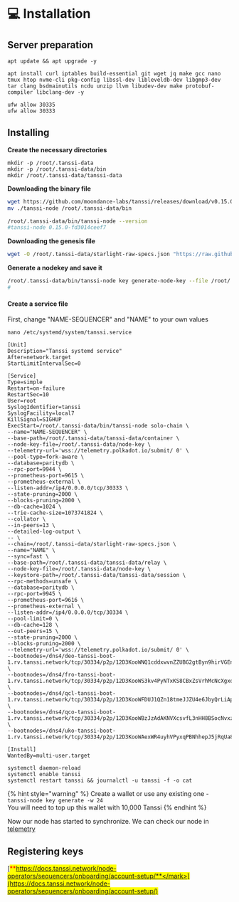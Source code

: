 # 💻 Installation

## Server preparation

```shell
apt update && apt upgrade -y
```

```shell
apt install curl iptables build-essential git wget jq make gcc nano tmux htop nvme-cli pkg-config libssl-dev libleveldb-dev libgmp3-dev tar clang bsdmainutils ncdu unzip llvm libudev-dev make protobuf-compiler libclang-dev -y

ufw allow 30335
ufw allow 30333
```

## Installing&#x20;

**Create the necessary directories**

```shell
mkdir -p /root/.tanssi-data
mkdir -p /root/.tanssi-data/bin
mkdir /root/.tanssi-data/tanssi-data
```

**Downloading the binary file**

```bash
wget https://github.com/moondance-labs/tanssi/releases/download/v0.15.0-para/tanssi-node && chmod +x ./tanssi-node
mv ./tanssi-node /root/.tanssi-data/bin

/root/.tanssi-data/bin/tanssi-node --version
#tanssi-node 0.15.0-fd3014ceef7
```

**Downloading the genesis file**

```bash
wget -O /root/.tanssi-data/starlight-raw-specs.json "https://raw.githubusercontent.com/moondance-labs/tanssi/75e576add204abd321c48cded556c8de14d65618/chains/orchestrator-relays/node/tanssi-relay-service/chain-specs/starlight-raw-specs.json"
```

**Generate a nodekey and save it**

```bash
/root/.tanssi-data/bin/tanssi-node key generate-node-key --file /root/.tanssi-data/node-key
#
```

#### Create a service file

First, change "NAME-SEQUENCER" and "NAME" to your own values

```
nano /etc/systemd/system/tanssi.service
```

```shell
[Unit]
Description="Tanssi systemd service"
After=network.target
StartLimitIntervalSec=0

[Service]
Type=simple
Restart=on-failure
RestartSec=10
User=root
SyslogIdentifier=tanssi
SyslogFacility=local7
KillSignal=SIGHUP
ExecStart=/root/.tanssi-data/bin/tanssi-node solo-chain \
--name="NAME-SEQUENCER" \
--base-path=/root/.tanssi-data/tanssi-data/container \
--node-key-file=/root/.tanssi-data/node-key \
--telemetry-url='wss://telemetry.polkadot.io/submit/ 0' \
--pool-type=fork-aware \
--database=paritydb \
--rpc-port=9944 \
--prometheus-port=9615 \
--prometheus-external \
--listen-addr=/ip4/0.0.0.0/tcp/30333 \
--state-pruning=2000 \
--blocks-pruning=2000 \
--db-cache=1024 \
--trie-cache-size=1073741824 \
--collator \
--in-peers=13 \
--detailed-log-output \
-- \
--chain=/root/.tanssi-data/starlight-raw-specs.json \
--name="NAME" \
--sync=fast \
--base-path=/root/.tanssi-data/tanssi-data/relay \
--node-key-file=/root/.tanssi-data/node-key \
--keystore-path=/root/.tanssi-data/tanssi-data/session \
--rpc-methods=unsafe \
--database=paritydb \
--rpc-port=9945 \
--prometheus-port=9616 \
--prometheus-external \
--listen-addr=/ip4/0.0.0.0/tcp/30334 \
--pool-limit=0 \
--db-cache=128 \
--out-peers=15 \
--state-pruning=2000 \
--blocks-pruning=2000 \
--telemetry-url='wss://telemetry.polkadot.io/submit/ 0' \
--bootnodes=/dns4/deo-tanssi-boot-1.rv.tanssi.network/tcp/30334/p2p/12D3KooWNQ1cddxwvnZZUBG2gtByn9hirVGEn2yR37ztnGSi1VHu \
--bootnodes=/dns4/fro-tanssi-boot-1.rv.tanssi.network/tcp/30334/p2p/12D3KooWS3kv4PyNTxKS8CBxZsVrhMcNcXgxqVUHLrXixuz4DaSR \
--bootnodes=/dns4/qcl-tanssi-boot-1.rv.tanssi.network/tcp/30334/p2p/12D3KooWFDUJ1QZn18tmeJJZU4e6JbyQrLiAp4Xz7ongKzoSjadg \
--bootnodes=/dns4/qco-tanssi-boot-1.rv.tanssi.network/tcp/30334/p2p/12D3KooWBzJzAdAKNVXcsvfL3nHH8BSocNvxz7A8PkRAAJhTuQNm \
--bootnodes=/dns4/uko-tanssi-boot-1.rv.tanssi.network/tcp/30334/p2p/12D3KooWAexWR4uyhVPyxqPBNhhepJ5jRqUa885mu5dKPPVHSfpC

[Install]
WantedBy=multi-user.target
```

```shell
systemctl daemon-reload
systemctl enable tanssi
systemctl restart tanssi && journalctl -u tanssi -f -o cat
```

{% hint style="warning" %}
Create a wallet or use any existing one - `tanssi-node key generate -w 24`\
You will need to top up this wallet with 10,000 Tanssi
{% endhint %}

Now our node has started to synchronize. We can check our node in [telemetry](https://telemetry.polkadot.io/#list/0xdd6d086f75ec041b66e20c4186d327b23c8af244c534a2418de6574e8c041a60)



## Registering keys

[<mark style="color:red;">**https://docs.tanssi.network/node-operators/sequencers/onboarding/account-setup/**</mark>](https://docs.tanssi.network/node-operators/sequencers/onboarding/account-setup/)
